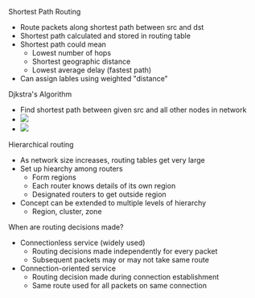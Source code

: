 Shortest Path Routing 
 - Route packets along shortest path between src and dst
 - Shortest path calculated and stored in routing table
 - Shortest path could mean 
	 - Lowest number of hops
	 - Shortest geographic distance 
	 - Lowest average delay (fastest path)
- Can assign lables using weighted "distance"

Djkstra's Algorithm
 - Find shortest path between given src and all other nodes in network 
 - ![](Pasted%20image%2020240401174232.png)
- ![](Pasted%20image%2020240401174300.png)

Hierarchical routing 
 - As network size increases, routing tables get very large
 - Set up hiearchy among routers
	 - Form regions
	 - Each router knows details of its own region 
	 - Designated routers to get outside region 
- Concept can be extended to multiple levels of hierarchy
	- Region, cluster, zone

When are routing decisions made?
 - Connectionless service (widely used)
	 - Routing decisions made independently for every packet 
	 - Subsequent packets may or may not take same route
- Connection-oriented service 
	- Routing decision made during connection establishment 
	- Same route used for all packets on same connection 